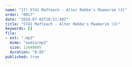 ```yaml
---
name: "17) 5741 Mafteach - Alter Rebbe's Maamorim (3)"
order: "0017"
date: "2018-07-02T10:51:48Z"
title: "5741 Mafteach - Alter Rebbe's Maamorim (3)"
keywords: []
file:
- ext: ".mp3"
  mime: "audio/mp3"
  size: 11648805
  duration: "8:05"
published: true
---
```

